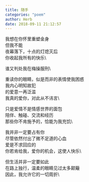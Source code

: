 ```yaml
---
title: 随手
categories: "poem"
author: Herb
date: 2018-09-11 21:12:57
---
```

我想在你怀里重塑金身\
但我不能\
夜幕落下，十点的灯熄灭后\
你收起我所有的快乐\

谁又判处我在梅操服刑\

重读你的眼睛，似是而非的表情使我困惑\
我内心明知故犯\
的爱意一再泛滥\
我真的爱你，对此从不讳言\

只是爱情不是情感世界的面包\
陪伴、触碰、交流和经历\
那些你不肯施予的，恰能为我充饥\

我并非一定要占有你\
尽管依然付出了微不足道的心血\
爱是不求回应的\
你若肯给我，爱你的机会，这使人快乐\

但生活并非一定要如此\
在路上独行，温柔的眼睛见过太多颠簸\
因此，我允许它的一切周折\
